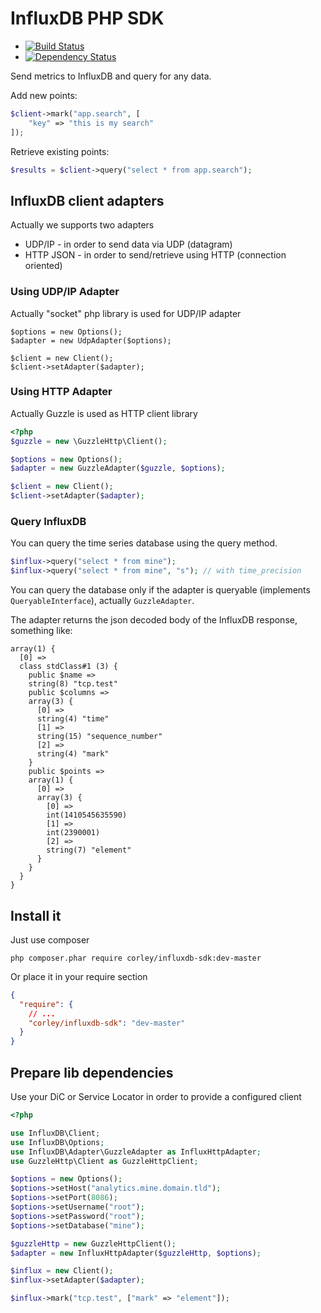 # InfluxDB PHP SDK

 * [![Build Status](https://travis-ci.org/corley/influxdb-php-sdk.svg?branch=master)](https://travis-ci.org/corley/influxdb-php-sdk)
 * [![Dependency Status](https://www.versioneye.com/user/projects/54104e789e1622492d000025/badge.svg?style=flat)](https://www.versioneye.com/user/projects/54104e789e1622492d000025)

Send metrics to InfluxDB and query for any data.

Add new points:

```php
$client->mark("app.search", [
    "key" => "this is my search"
]);
```

Retrieve existing points:

```php
$results = $client->query("select * from app.search");
```

## InfluxDB client adapters

Actually we supports two adapters

 * UDP/IP - in order to send data via UDP (datagram)
 * HTTP JSON - in order to send/retrieve using HTTP (connection oriented)

### Using UDP/IP Adapter

Actually "socket" php library is used for UDP/IP adapter

```
$options = new Options();
$adapter = new UdpAdapter($options);

$client = new Client();
$client->setAdapter($adapter);
```

### Using HTTP Adapter

Actually Guzzle is used as HTTP client library

```php
<?php
$guzzle = new \GuzzleHttp\Client();

$options = new Options();
$adapter = new GuzzleAdapter($guzzle, $options);

$client = new Client();
$client->setAdapter($adapter);
```

### Query InfluxDB

You can query the time series database using the query method.

```php
$influx->query("select * from mine");
$influx->query("select * from mine", "s"); // with time_precision
```

You can query the database only if the adapter is queryable (implements `QueryableInterface`),
actually `GuzzleAdapter`.

The adapter returns the json decoded body of the InfluxDB response, something like:

```
array(1) {
  [0] =>
  class stdClass#1 (3) {
    public $name =>
    string(8) "tcp.test"
    public $columns =>
    array(3) {
      [0] =>
      string(4) "time"
      [1] =>
      string(15) "sequence_number"
      [2] =>
      string(4) "mark"
    }
    public $points =>
    array(1) {
      [0] =>
      array(3) {
        [0] =>
        int(1410545635590)
        [1] =>
        int(2390001)
        [2] =>
        string(7) "element"
      }
    }
  }
}
```

## Install it

Just use composer

```shell
php composer.phar require corley/influxdb-sdk:dev-master
```

Or place it in your require section

```json
{
  "require": {
    // ...
    "corley/influxdb-sdk": "dev-master"
  }
}
```


## Prepare lib dependencies

Use your DiC or Service Locator in order to provide a configured client

```php
<?php

use InfluxDB\Client;
use InfluxDB\Options;
use InfluxDB\Adapter\GuzzleAdapter as InfluxHttpAdapter;
use GuzzleHttp\Client as GuzzleHttpClient;

$options = new Options();
$options->setHost("analytics.mine.domain.tld");
$options->setPort(8086);
$options->setUsername("root");
$options->setPassword("root");
$options->setDatabase("mine");

$guzzleHttp = new GuzzleHttpClient();
$adapter = new InfluxHttpAdapter($guzzleHttp, $options);

$influx = new Client();
$influx->setAdapter($adapter);

$influx->mark("tcp.test", ["mark" => "element"]);
```

